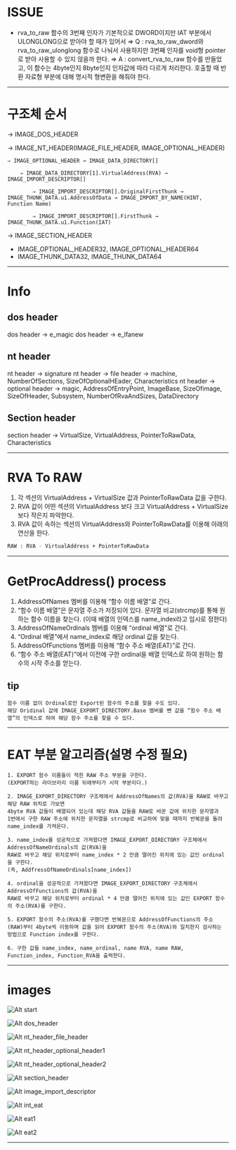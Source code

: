 # ISSUE
- rva_to_raw 함수의 3번째 인자가 기본적으로 DWORD이지만 IAT 부분에서 ULONGLONG으로 받아야 할 때가 있어서
    ⇒ Q : rva_to_raw_dword와 rva_to_raw_ulonglong 함수로 나눠서 사용하지만 3번째 인자를 void형 pointer로 받아 사용할 수 있지 않을까 한다.
        ⇒ A : convert_rva_to_raw 함수를 만들었고, 이 함수는 4byte인지 8byte인지 인자값에 따라 다르게 처리한다.
        호출할 때 반환 자료형 부분에 대해 명시적 형변환을 해줘야 한다.
---

# 구조체 순서

→ IMAGE_DOS_HEADER

→ IMAGE_NT_HEADER(IMAGE_FILE_HEADER, IMAGE_OPTIONAL_HEADER)

    ⇒ IMAGE_OPTIONAL_HEADER → IMAGE_DATA_DIRECTORY[]

        ⇒ IMAGE_DATA_DIRECTORY[1].VirtualAddress(RVA) → IMAGE_IMPORT_DESCRIPTOR[]

            ⇒ IMAGE_IMPORT_DESCRIPTOR[].OriginalFirstThunk → IMAGE_THUNK_DATA.u1.AddressOfData → IMAGE_IMPORT_BY_NAME(HINT, Function Name)

            ⇒ IMAGE_IMPORT_DESCRIPTOR[].FirstThunk → IMAGE_THUNK_DATA.u1.Function(IAT)

→ IMAGE_SECTION_HEADER

- IMAGE_OPTIONAL_HEADER32, IMAGE_OPTIONAL_HEADER64
- IMAGE_THUNK_DATA32, IMAGE_THUNK_DATA64

---

# Info

## dos header
dos header → e_magic
dos header → e_lfanew

## nt header
nt header → signature
nt header → file header → machine, NumberOfSections, SizeOfOptionalHEader, Characteristics
nt header → optional header → magic, AddressOfEntryPoint, ImageBase, SizeOfimage, SizeOfHeader, Subsystem, NumberOfRvaAndSizes, DataDirectory

## Section header
section header → VirtualSize, VirtualAddress, PointerToRawData, Characteristics

---

# RVA To RAW
1. 각 섹션의 VirtualAddress + VirtualSize 값과 PointerToRawData 값을 구한다.
2. RVA 값이 어떤 섹션의 VirtualAddress 보다 크고 VirtualAddress + VirtualSize 보다 작은지 파악한다.
3. RVA 값이 속하는 섹션의 VirtualAddress와 PointerToRawData를 이용해 아래의 연산을 한다.
```bash
RAW : RVA - VirtualAddress + PointerToRawData
```

---

# GetProcAddress() process

1. AddressOfNames 멤버를 이용해 “함수 이름 배열”로 간다.
2. “함수 이름 배열”은 문자열 주소가 저장되어 있다.
문자열 비교(strcmp)를 통해 원하는 함수 이름을 찾는다.
(이때 배열의 인덱스를 name_index라고 임시로 정한다)
3. AddressOfNameOrdinals 멤버를 이용해 “ordinal 배열”로 간다.
4. “Ordinal 배열”에서 name_index로 해당 ordinal 값을 찾는다.
5. AddressOfFunctions 멤버를 이용해 “함수 주소 배열(EAT)”로 간다.
6. “함수 주소 배열(EAT)”에서 이전에 구한 ordinal을 배열 인덱스로 하여 원하는 함수의 시작 주소를 얻는다.

## tip
    함수 이름 없이 Ordinal로만 Export된 함수의 주소를 찾을 수도 있다.
    해당 Oridinal 값에 IMAGE_EXPORT_DIRECTORY.Base 멤버를 뺀 값을 “함수 주소 배열”의 인덱스로 하여 해당 함수 주소를 찾을 수 있다.

---

# EAT 부분 알고리즘(설명 수정 필요)

    1. EXPORT 함수 이름들이 적힌 RAW 주소 부분을 구한다.
    (EXPORT하는 라이브러리 이름 뒤에부터가 시작 부분이다.)

    2. IMAGE_EXPORT_DIRECTORY 구조체에서 AddressOfNames의 값(RVA)을 RAW로 바꾸고 해당 RAW 위치로 가보면
    4byte RVA 값들이 배열되어 있는데 해당 RVA 값들을 RAW로 바꾼 값에 위치한 문자열과
    1번에서 구한 RAW 주소에 위치한 문자열을 strcmp로 비교하여 맞을 때까지 반복문을 돌려 name_index를 가져온다.

    3. name_index를 성공적으로 가져왔다면 IMAGE_EXPORT_DIRECTORY 구조체에서 AddressOfNameOrdinals의 값(RVA)을
    RAW로 바꾸고 해당 위치로부터 name_index * 2 만큼 떨어진 위치에 있는 값인 ordinal을 구한다.
    (즉, AddfressOfNameOrdinals[name_index])
    
    4. ordinal을 성공적으로 가져왔다면 IMAGE_EXPORT_DIRECTORY 구조체에서 AddressOfFunctions의 값(RVA)을
    RAW로 바꾸고 해당 위치로부터 ordinal * 4 만큼 떨어진 위치에 있는 값인 EXPORT 함수의 주소(RVA)를 구한다.

    5. EXPORT 함수의 주소(RVA)를 구했다면 반복문으로 AddressOfFunctions의 주소(RAW)부터 4byte씩 이동하며 값을 읽어 EXPORT 함수의 주소(RVA)와 일치한지 검사하는 방법으로 Function index를 구한다.

    6. 구한 값들 name_index, name_ordinal, name RVA, name RAW, Function_index, Function_RVA을 출력한다.

---

# images
![Alt start](./images/1.jpg)

![Alt dos_header](./images/dos_header.jpg)

![Alt nt_header_file_header](./images/nt_header_file_header.jpg)

![Alt nt_header_optional_header1](./images/nt_header_optional_header_1.jpg)

![Alt nt_header_optional_header2](./images/nt_header_optional_header_2.jpg)

![Alt section_header](./images/section_header.jpg)

![Alt image_import_descriptor](./images/iid.jpg)

![Alt int_eat](./images/int_iat.jpg)

![Alt eat1](./images/eat_1.jpg)

![Alt eat2](./images/eat_2.jpg)

---
